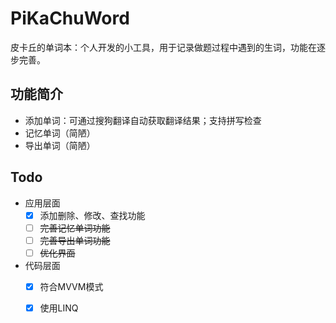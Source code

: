 # PiKaChuWord

皮卡丘的单词本：个人开发的小工具，用于记录做题过程中遇到的生词，功能在逐步完善。

## 功能简介

* 添加单词：可通过搜狗翻译自动获取翻译结果；支持拼写检查
* 记忆单词（简陋）
* 导出单词（简陋）

## Todo

* 应用层面
    * [x] 添加删除、修改、查找功能
    * [ ] ~~完善记忆单词功能~~
    * [ ] ~~完善导出单词功能~~
    * [ ] ~~优化界面~~
* 代码层面
    * [x] 符合MVVM模式
    * [x] 使用LINQ

